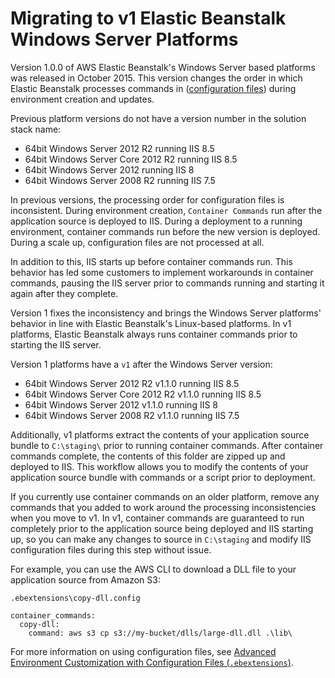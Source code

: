 # Migrating to v1 Elastic Beanstalk Windows Server Platforms<a name="dotnet-v2migration"></a>

Version 1\.0\.0 of AWS Elastic Beanstalk's Windows Server based platforms was released in October 2015\. This version changes the order in which Elastic Beanstalk processes commands in \([configuration files](ebextensions.md)\) during environment creation and updates\.

Previous platform versions do not have a version number in the solution stack name:
+ 64bit Windows Server 2012 R2 running IIS 8\.5
+ 64bit Windows Server Core 2012 R2 running IIS 8\.5
+ 64bit Windows Server 2012 running IIS 8
+ 64bit Windows Server 2008 R2 running IIS 7\.5

In previous versions, the processing order for configuration files is inconsistent\. During environment creation, `Container Commands` run after the application source is deployed to IIS\. During a deployment to a running environment, container commands run before the new version is deployed\. During a scale up, configuration files are not processed at all\.

In addition to this, IIS starts up before container commands run\. This behavior has led some customers to implement workarounds in container commands, pausing the IIS server prior to commands running and starting it again after they complete\.

Version 1 fixes the inconsistency and brings the Windows Server platforms' behavior in line with Elastic Beanstalk's Linux\-based platforms\. In v1 platforms, Elastic Beanstalk always runs container commands prior to starting the IIS server\.

Version 1 platforms have a `v1` after the Windows Server version:
+ 64bit Windows Server 2012 R2 v1\.1\.0 running IIS 8\.5
+ 64bit Windows Server Core 2012 R2 v1\.1\.0 running IIS 8\.5
+ 64bit Windows Server 2012 v1\.1\.0 running IIS 8
+ 64bit Windows Server 2008 R2 v1\.1\.0 running IIS 7\.5

Additionally, v1 platforms extract the contents of your application source bundle to `C:\staging\` prior to running container commands\. After container commands complete, the contents of this folder are zipped up and deployed to IIS\. This workflow allows you to modify the contents of your application source bundle with commands or a script prior to deployment\.

If you currently use container commands on an older platform, remove any commands that you added to work around the processing inconsistencies when you move to v1\. In v1, container commands are guaranteed to run completely prior to the application source being deployed and IIS starting up, so you can make any changes to source in `C:\staging` and modify IIS configuration files during this step without issue\.

For example, you can use the AWS CLI to download a DLL file to your application source from Amazon S3:

`.ebextensions\copy-dll.config`

```
container_commands:
  copy-dll:
    command: aws s3 cp s3://my-bucket/dlls/large-dll.dll .\lib\
```

For more information on using configuration files, see [Advanced Environment Customization with Configuration Files \(`.ebextensions`\)](ebextensions.md)\.